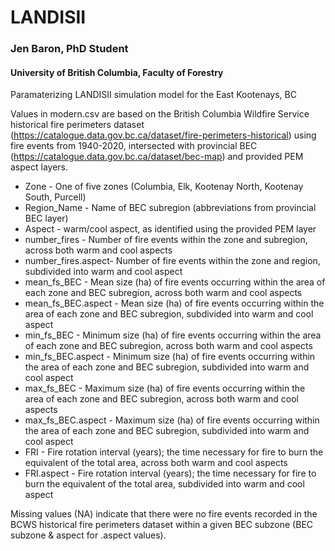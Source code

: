 # LANDISII
### Jen Baron, PhD Student
#### University of British Columbia, Faculty of Forestry

Paramaterizing LANDISII simulation model for the East Kootenays, BC

Values in modern.csv are based on the British Columbia Wildfire Service historical fire perimeters dataset (https://catalogue.data.gov.bc.ca/dataset/fire-perimeters-historical) using fire events from 1940-2020, intersected with provincial BEC (https://catalogue.data.gov.bc.ca/dataset/bec-map) and provided PEM aspect layers. 

- Zone - One of five zones (Columbia, Elk, Kootenay North, Kootenay South, Purcell)
- Region_Name - Name of BEC subregion (abbreviations from provincial BEC layer)
- Aspect - warm/cool aspect, as identified using the provided PEM layer
- number_fires - Number of fire events within the zone and subregion, across both warm and cool aspects
- number_fires.aspect- Number of fire events within the zone and region, subdivided into warm and cool aspect
- mean_fs_BEC - Mean size (ha) of fire events occurring within the area of each zone and BEC subregion, across both warm and cool aspects
- mean_fs_BEC.aspect - Mean size (ha) of fire events occurring within the area of each zone and BEC subregion, subdivided into warm and cool aspect
- min_fs_BEC - Minimum size (ha) of fire events occurring within the area of each zone and BEC subregion, across both warm and cool aspects
- min_fs_BEC.aspect - Minimum size (ha) of fire events occurring within the area of each zone and BEC subregion, subdivided into warm and cool aspect
- max_fs_BEC - Maximum size (ha) of fire events occurring  within the area of each zone and BEC subregion, across both warm and cool aspects
- max_fs_BEC.aspect - Maximum size (ha) of fire events occurring within the area of each zone and BEC subregion, subdivided into warm and cool aspect
- FRI - Fire rotation interval (years); the time necessary for fire to burn the equivalent of the total area, across both warm and cool aspects
- FRI.aspect - Fire rotation interval (years); the time necessary for fire to burn the equivalent of the total area, subdivided into warm and cool aspect


Missing values (NA) indicate that there were no fire events recorded in the BCWS historical fire perimeters dataset within a given BEC subzone (BEC subzone & aspect for .aspect values).
